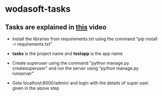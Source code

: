 # wodasoft-tasks

## Tasks are explained in [this](https://drive.google.com/file/d/1LRTw_qoxygKCGftBH6-TKvwOoNmqLF1M/view?usp=sharing) video

- Install the libraries from requirements.txt using the command "pip install -r requirements.txt"

- **tasks** is the project name and **testapp** is the app name 

- Create superuser using the command "python manage.py createsuperuser" and run the server using "python manage.py runserver"

- Goto localhost:8000/admin/ and login with the details of super user given in the above step
